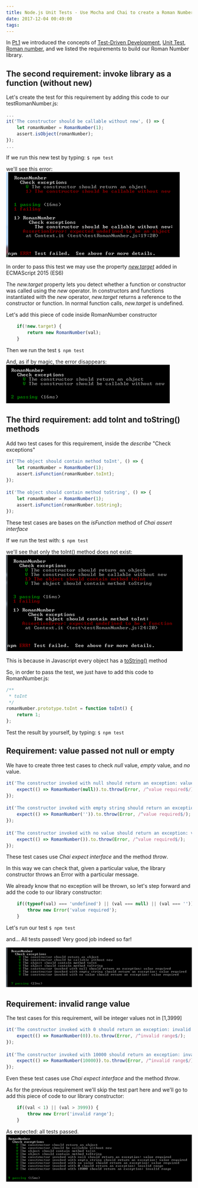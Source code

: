 ```yaml
---
title: Node.js Unit Tests - Use Mocha and Chai to create a Roman Number Library Pt.2
date: 2017-12-04 00:49:00
tags:
---
```


In [Pt.1](http://localhost:4000/2017/12/03/Node-js-Unit-Tests-Use-Mocha-and-Chai-to-create-a-Roman-Number-Library-Pt-1) we introduced the concepts of [Test-Driven Development](https://en.wikipedia.org/wiki/Test-driven_development), [Unit Test](https://en.wikipedia.org/wiki/Unit_testing), [Roman number](https://www.math.nmsu.edu/~pmorandi/math111f01/RomanNumerals.html), and we listed the requirements to build our Roman Number library.

## The second requirement: invoke library as a function (without new)

Let's create the test for this requirement by adding this code to our testRomanNumber.js:

```js
...
it('The constructor should be callable without new', () => {
    let romanNumber = RomanNumber(1);
    assert.isObject(romanNumber);
});
...
```

If we run this new test by typing:
`$ npm test`

we'll see this error:
![Test Invoke without new: error](/content/images/2017/12/04/02-Test-InvokeAsFunction_Error.png)

In order to pass this test we may use the property [_new.target_](https://developer.mozilla.org/it/docs/Web/JavaScript/Reference/Operators/new.target) added in ECMAScript 2015 (ES6)

The _new.target_ property lets you detect whether a function or constructor was called using the _new_ operator. In constructors and functions instantiated with the _new_ operator, _new.target_ returns a reference to the constructor or function. In normal function calls, _new.target_ is undefined.

Let's add this piece of code inside RomanNumber constructor
```js
    if(!new.target) {
        return new RomanNumber(val);
    }
```
Then we run the test
`$ npm test`

And, as if by magic, the error disappears:
![Test Invoke without new: passed](/content/images/2017/12/04/03-Test-InvokeAsFunction_No-Error.png)

## The third requirement: add toInt and toString() methods

Add two test cases for this requirement, inside the _describe_ "Check exceptions"
```js
it('The object should contain method toInt', () => {
    let romanNumber = RomanNumber(1);
    assert.isFunction(romanNumber.toInt);
});

it('The object should contain method toString', () => {
    let romanNumber = RomanNumber(1);
    assert.isFunction(romanNumber.toString);
});
```
These test cases are bases on the _isFunction_ method of _Chai assert interface_

If we run the test with:
`$ npm test`

we'll see that only the toInt() method does not exist:
![Test presence of methods toInt and toString: error](/content/images/2017/12/04/04-Test-toInt-Method-DoesNotExist.png)

This is because in Javascript every object has a [toString()](https://developer.mozilla.org/en-US/docs/Web/JavaScript/Reference/Global_Objects/Object/toString) method

So, in order to pass the test, we just have to add this code to RomanNumber.js:
```js
/**
 * toInt
 */
romanNumber.prototype.toInt = function toInt() {
    return 1;
};
```

Test the result by yourself, by typing:
`$ npm test`

## Requirement: value passed not null or empty

We have to create three test cases to check _null_ value, _empty_ value, and _no_ value.

```js
it('The constructor invoked with null should return an exception: value required', () => {
    expect(() => RomanNumber(null)).to.throw(Error, /^value required$/);
});

it('The constructor invoked with empty string should return an exception: value required', () => {
    expect(() => RomanNumber('')).to.throw(Error, /^value required$/);
});

it('The constructor invoked with no value should return an exception: value required', () => {
    expect(() => RomanNumber()).to.throw(Error, /^value required$/);
});
```

These test cases use _Chai expect interface_ and the method _throw_.

In this way we can check that, given a particular value, the library constructor throws an Error with a particular message.

We already know that no exception will be thrown, so let's step forward and add the code to our library constructor:
```js
    if((typeof(val) === 'undefined') || (val === null) || (val === '')) {
        throw new Error('value required');
    }
```

Let's run our test
`$ npm test`

and... All tests passed! Very good job indeed so far!

![Test for null or empty values: passed](/content/images/2017/12/04/05-Test-for-null-or-empty-values_No-Error.png)

## Requirement: invalid range value

The test cases for this requirement, will be integer values not in [1,3999]
```js
it('The constructor invoked with 0 should return an exception: invalid range', () => {
    expect(() => RomanNumber(0)).to.throw(Error, /^invalid range$/);
});

it('The constructor invoked with 10000 should return an exception: invalid range', () => {
    expect(() => RomanNumber(10000)).to.throw(Error, /^invalid range$/);
});
```

Even these test cases use _Chai expect interface_ and the method _throw_.

As for the previous requirement we'll skip the test part here and we'll go to add this piece of code to our library constructor:
```js
    if((val < 1) || (val > 3999)) {
        throw new Error('invalid range');
    }
```
As expected: all tests passed.
![Test for not in range values: passed](/content/images/2017/12/04/06-Test-not-in-range-values_No-Error.png)

